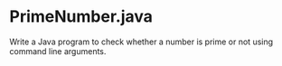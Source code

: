 # PrimeNumber.java
Write a Java program to check whether a number is prime or not using command line arguments.

